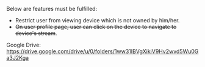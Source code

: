 Below are features must be fulfilled:
- Restrict user from viewing device which is not owned by him/her.
- ~~On user profile page, user can click on the device to navigate to device's stream~~.

Google Drive: https://drive.google.com/drive/u/0/folders/1ww31IBVgXikiV9Hv2wvd5Wu0Ga3J2Kga
